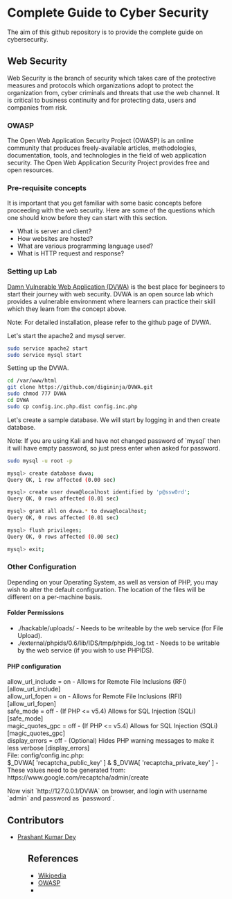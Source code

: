 # Complete Guide to Cyber Security

The aim of this github repository is to provide the complete guide on cybersecurity.

## Web Security
<p>Web Security is the branch of security which takes care of the protective measures and protocols which organizations adopt to protect the organization from, cyber criminals and threats that use the web channel. It is critical to business continuity and for protecting data, users and companies from risk.</p>

### OWASP
<p>The Open Web Application Security Project (OWASP) is an online community that produces freely-available articles, methodologies, documentation, tools, and technologies in the field of web application security. The Open Web Application Security Project provides free and open resources.</p>

### Pre-requisite concepts

It is important that you get familiar with some basic concepts before proceeding with the web security. Here are some of the questions which one should know before they can start with this section.
<ul>
    <li>What is server and client?</li>
    <li>How websites are hosted?</li>
    <li>What are various programming language used?</li>
    <li>What is HTTP request and response?</li>
</ul>

### Setting up Lab
<p><a href="https://github.com/digininja/DVWA">Damn Vulnerable Web Application (DVWA)</a> is the best place for begineers to start their journey with web security. DVWA is an open source lab which provides a vulnerable environment where learners can practice their skill which they learn from the concept above.</p>

<p>Note: For detailed installation, please refer to the github page of DVWA.</p>


<p>Let's start the apache2 and mysql server.</p>

```bash
sudo service apache2 start
sudo service mysql start
```

<p>Setting up the DVWA.</p>

```bash
cd /var/www/html
git clone https://github.com/digininja/DVWA.git
sudo chmod 777 DVWA
cd DVWA
sudo cp config.inc.php.dist config.inc.php
```

<p>Let's create a sample database. We will start by logging in and then create database.</p>
<p>Note: If you are using Kali and have not changed password of `mysql` then it will have empty password, so just press enter when asked for password.</p>

```bash
sudo mysql -u root -p

mysql> create database dvwa;
Query OK, 1 row affected (0.00 sec)

mysql> create user dvwa@localhost identified by 'p@ssw0rd';
Query OK, 0 rows affected (0.01 sec)

mysql> grant all on dvwa.* to dvwa@localhost;
Query OK, 0 rows affected (0.01 sec)

mysql> flush privileges;
Query OK, 0 rows affected (0.00 sec)

mysql> exit;
```


### Other Configuration

<p>Depending on your Operating System, as well as version of PHP, you may wish to alter the default configuration. The location of the files will be different on a per-machine basis.</p>

#### Folder Permissions

<ul>
    <li>./hackable/uploads/ - Needs to be writeable by the web service (for File Upload).</li>
    <li>./external/phpids/0.6/lib/IDS/tmp/phpids_log.txt - Needs to be writable by the web service (if you wish to use PHPIDS).</li>
</ul>

#### PHP configuration

<p>
    allow_url_include = on - Allows for Remote File Inclusions (RFI) [allow_url_include] <br>
    allow_url_fopen = on - Allows for Remote File Inclusions (RFI) [allow_url_fopen] <br>
    safe_mode = off - (If PHP <= v5.4) Allows for SQL Injection (SQLi) [safe_mode] <br>
    magic_quotes_gpc = off - (If PHP <= v5.4) Allows for SQL Injection (SQLi) [magic_quotes_gpc]<br>
    display_errors = off - (Optional) Hides PHP warning messages to make it less verbose [display_errors]<br>
    File: config/config.inc.php:<br>
    $_DVWA[ 'recaptcha_public_key' ] & $_DVWA[ 'recaptcha_private_key' ] - These values need to be generated from: https://www.google.com/recaptcha/admin/create
</p>

<p>Now visit `http://127.0.0.1/DVWA` on browser, and login with username `admin` and password as `password`.</p>

## Contributors
<ul>
    <li><a href="https://www.linkedin.com/in/prashantkumardey/">Prashant Kumar Dey</a></li>
<ul>

## References
<ul>
    <li><a href="https://www.wikipedia.org/">Wikipedia</a></li>
    <li><a href="https://owasp.org/">OWASP</a><li>
</ul>
